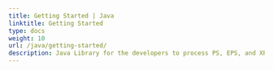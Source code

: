 ```yaml
---
title: Getting Started | Java
linktitle: Getting Started
type: docs
weight: 10
url: /java/getting-started/
description: Java Library for the developers to process PS, EPS, and XPS files. Learn the fundamentals to start working with Aspose.Page API solution for Java.
---
```


